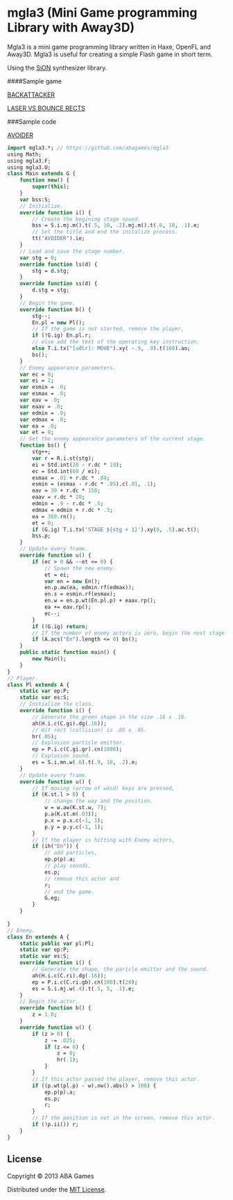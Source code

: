 mgla3 (Mini Game programming Library with Away3D)
======================
Mgla3 is a mini game programming library written in Haxe, OpenFL and Away3D. Mgla3 is useful for creating a simple Flash game in short term.

Using the [SiON](https://github.com/keim/SiON "SiON") synthesizer library.

####Sample game

[BACKATTACKER](http://abagames.sakura.ne.jp/flash/ba/)

[LASER VS BOUNCE RECTS](http://abagames.sakura.ne.jp/flash/lvbr/)

###Sample code

[AVOIDER](http://abagames.sakura.ne.jp/flash/avd/)

```haxe
import mgla3.*; // https://github.com/abagames/mgla3
using Math;
using mgla3.F;
using mgla3.U;
class Main extends G {
	function new() {
		super(this);
	}
	var bss:S;
	// Initialize.
	override function i() {
		// Create the begining stage sound.
		bss = S.i.mj.m().t(.5, 10, .2).mj.m().t(.6, 10, .1).e;
		// Set the title and end the initalize process.
		tt("AVOIDER").ie;
	}
	// Load and save the stage number.
	var stg = 0;
	override function ls(d) {
		stg = d.stg;
	}
	override function ss(d) {
		d.stg = stg;
	}
	// Begin the game.
	override function b() {
		stg--;
		En.pl = new Pl();
		// If the game is not started, remove the player,
		if (!G.ig) En.pl.r;
		// else add the text of the operating key instruction.
		else T.i.tx("[udlr]: MOVE").xy( -.9, .9).t(180).ao;
		bs();
	}
	// Enemy appearance parameters.
	var ec = 0;
	var ei = 1;
	var esmin = .0;
	var esmax = .0;
	var eav = .0;
	var eaav = .0;
	var edmin = .0;
	var edmax = .0;
	var ea = .0;
	var et = 0;
	// Set the enemy appearance parameters of the current stage.
	function bs() {
		stg++;
		var r = R.i.st(stg);
		ei = Std.int(20 - r.dc * 19);
		ec = Std.int(60 / ei);
		esmax = .01 + r.dc * .04;
		esmin = (esmax - r.dc * .05).c(.01, .1);
		eav = 30 + r.dc * 150;
		eaav = r.dc * 20;
		edmin = .9 - r.dc * .5;
		edmax = edmin + r.dc * .3;
		ea = 360.rn();
		et = 0;
		if (G.ig) T.i.tx('STAGE ${stg + 1}').xy(0, .5).ac.t();
		bss.p;
	}
	// Update every frame.
	override function u() {
		if (ec > 0 && --et <= 0) {
			// Spawn the new enemy.
			et = ei;
			var en = new En();
			en.p.aw(ea, edmin.rf(edmax));
			en.s = esmin.rf(esmax);
			en.w = en.p.wt(En.pl.p) + eaav.rp();
			ea += eav.rp();
			ec--;
		}
		if (!G.ig) return;
		// If the number of enemy actors is zero, begin the next stage.
		if (A.acs("En").length <= 0) bs();
	}
	public static function main() {
		new Main();
	}
}
// Player.
class Pl extends A {
	static var ep:P;
	static var es:S;
	// Initialize the class.
	override function i() {
		// Generate the green shape in the size .16 x .16.
		ah(H.i.c(C.gi).dg(.16));
		// Hit rect (collision) is .05 x .05.
		hr(.05);
		// Explosion particle emitter.
		ep = P.i.c(C.gi.gr).cn(1000);
		// Explosion sound.
		es = S.i.mn.w(.6).t(.9, 10, .2).e;
	}
	// Update every frame.
	override function u() {
		// If moving (arrow of wasd) keys are pressed,
		if (K.st.l > 0) {
			// change the way and the position.
			w = w.aw(K.st.w, 7);
			p.a(K.st.m(.03));
			p.x = p.x.c(-1, 1);
			p.y = p.y.c(-1, 1);
		}
		// If the player is hitting with Enemy actors,
		if (ih("En")) {
			// add particles, 
			ep.p(p).a;
			// play sounds,
			es.p;
			// remove this actor and
			r;
			// end the game.
			G.eg;
		}
	}
	
}
// Enemy.
class En extends A {
	static public var pl:Pl;
	static var ep:P;
	static var es:S;
	override function i() {
		// Generate the shape, the paricle emitter and the sound.
		ah(H.i.c(C.ri).dg(.16));
		ep = P.i.c(C.ri.gb).cn(100).t(20);
		es = S.i.mj.w(.4).t(.5, 5, .1).e;
	}
	// Begin the actor.
	override function b() {
		z = 1.0;
	}
	override function u() {
		if (z > 0) {
			z -= .025;
			if (z <= 0) {
				z = 0;
				hr(.1);
			}
		}
		// If this actor passed the player, remove this actor.
		if ((p.wt(pl.p) - w).nw().abs() > 100) {
			ep.p(p).a;
			es.p;
			r;
		}
		// If the position is not in the screen, remove this actor.
		if (!p.ii()) r;
	}
}
```

License
----------
Copyright &copy; 2013 ABA Games

Distributed under the [MIT License][MIT].

[MIT]: http://www.opensource.org/licenses/mit-license.php
